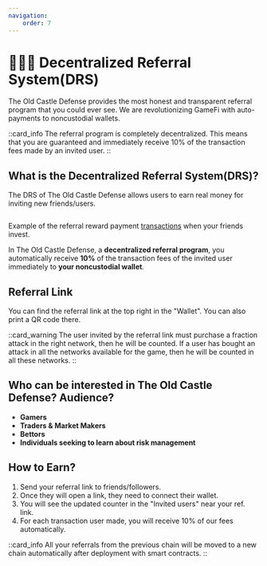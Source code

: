 ```yaml
---
navigation:
    order: 7
---
```


# 🧑‍🤝‍🧑 Decentralized Referral System(DRS)

<p>The Old Castle Defense provides the most honest and transparent referral program that you could ever 
see. We are revolutionizing GameFi with auto-payments to noncustodial wallets.</p>

::card_info
The referral program is completely decentralized. This means that you are guaranteed and immediately 
receive 10% of the transaction fees made by an invited user.
::

## What is the Decentralized Referral System(DRS)?

<div>

The DRS of The Old Castle Defense allows users to earn real money for inviting new friends/users.
</div>

<div>

<img src="/assets/docs/.gitbook/assets/drs_transaction_{blockchain}_{token}.png" alt="">
<p>Example of the referral reward payment <a href="{transactions}" target="_blanc" class="doc-link">transactions</a> when your friends invest.</p>
</div>

<div>

In The Old Castle Defense, a **decentralized referral program**, you automatically receive **10%** of the 
transaction fees of the invited user immediately to **your noncustodial wallet**.
</div>

## Referral Link

<div>

You can find the referral link at the top right in the "Wallet". You can also print a QR code there.
<img src="/assets/docs/.gitbook/assets/drs_referral_link.png" alt="">
</div>

::card_warning
The user invited by the referral link must purchase a fraction attack in the right network, then he will 
be counted. If a user has bought an attack in all the networks available for the game, then he will be 
counted in all these networks.
::

## Who can be interested in The Old Castle Defense? Audience?

<div>

* **Gamers**
* **Traders & Market Makers**
* **Bettors**
* **Individuals seeking to learn about risk management**
</div>

## How to Earn?

<div>

1. Send your referral link to friends/followers.
2. Once they will open a link, they need to connect their wallet.
3. You will see the updated counter in the "Invited users" near your ref. link.
4. For each transaction user made, you will receive 10% of our fees automatically.
</div>

::card_info
All your referrals from the previous chain will be moved to a new chain automatically after deployment 
with smart contracts.
::
